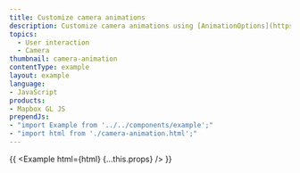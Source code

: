 ```yaml
---
title: Customize camera animations
description: Customize camera animations using [AnimationOptions](https://docs.mapbox.com/mapbox-gl-js/api/#animationoptions).
topics:
  - User interaction
  - Camera
thumbnail: camera-animation
contentType: example
layout: example
language:
- JavaScript
products:
- Mapbox GL JS
prependJs:
- "import Example from '../../components/example';"
- "import html from './camera-animation.html';"
---
```


{{ <Example html={html} {...this.props} /> }}
